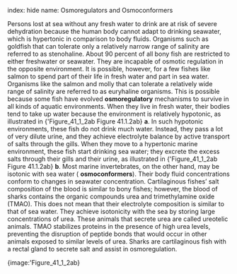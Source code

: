 index: hide
name: Osmoregulators and Osmoconformers

Persons lost at sea without any fresh water to drink are at risk of severe dehydration because the human body cannot adapt to drinking seawater, which is hypertonic in comparison to body fluids. Organisms such as goldfish that can tolerate only a relatively narrow range of salinity are referred to as stenohaline. About 90 percent of all bony fish are restricted to either freshwater or seawater. They are incapable of osmotic regulation in the opposite environment. It is possible, however, for a few fishes like salmon to spend part of their life in fresh water and part in sea water. Organisms like the salmon and molly that can tolerate a relatively wide range of salinity are referred to as euryhaline organisms. This is possible because some fish have evolved  **osmoregulatory** mechanisms to survive in all kinds of aquatic environments. When they live in fresh water, their bodies tend to take up water because the environment is relatively hypotonic, as illustrated in {'Figure_41_1_2ab Figure 41.1.2ab} **a**. In such hypotonic environments, these fish do not drink much water. Instead, they pass a lot of very dilute urine, and they achieve electrolyte balance by active transport of salts through the gills. When they move to a hypertonic marine environment, these fish start drinking sea water; they excrete the excess salts through their gills and their urine, as illustrated in {'Figure_41_1_2ab Figure 41.1.2ab} **b**. Most marine invertebrates, on the other hand, may be isotonic with sea water ( **osmoconformers**). Their body fluid concentrations conform to changes in seawater concentration. Cartilaginous fishes’ salt composition of the blood is similar to bony fishes; however, the blood of sharks contains the organic compounds urea and trimethylamine oxide (TMAO). This does not mean that their electrolyte composition is similar to that of sea water. They achieve isotonicity with the sea by storing large concentrations of urea. These animals that secrete urea are called ureotelic animals. TMAO stabilizes proteins in the presence of high urea levels, preventing the disruption of peptide bonds that would occur in other animals exposed to similar levels of urea. Sharks are cartilaginous fish with a rectal gland to secrete salt and assist in osmoregulation.


{image:'Figure_41_1_2ab}
        
